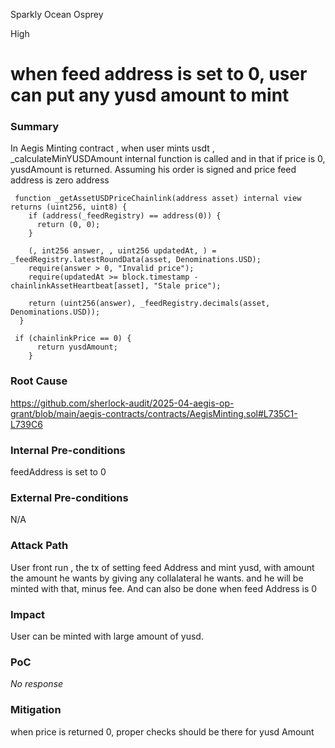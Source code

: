 Sparkly Ocean Osprey

High

# when feed address is set to 0, user can put any yusd amount to mint

### Summary

In Aegis Minting contract , when user mints usdt , _calculateMinYUSDAmount internal function is called and in that if price is 0, yusdAmount is returned. Assuming his order is signed and price feed address is zero address

```Solidity
 function _getAssetUSDPriceChainlink(address asset) internal view returns (uint256, uint8) {
    if (address(_feedRegistry) == address(0)) {
      return (0, 0);
    }

    (, int256 answer, , uint256 updatedAt, ) = _feedRegistry.latestRoundData(asset, Denominations.USD);
    require(answer > 0, "Invalid price");
    require(updatedAt >= block.timestamp - chainlinkAssetHeartbeat[asset], "Stale price");

    return (uint256(answer), _feedRegistry.decimals(asset, Denominations.USD));
  }
```


```Solidity
 if (chainlinkPrice == 0) {
      return yusdAmount;
    }

```

### Root Cause

https://github.com/sherlock-audit/2025-04-aegis-op-grant/blob/main/aegis-contracts/contracts/AegisMinting.sol#L735C1-L739C6

### Internal Pre-conditions

feedAddress is set to 0

### External Pre-conditions

N/A

### Attack Path

User front run , the tx of setting feed Address and mint yusd, with amount the amount he wants by giving any collalateral he wants.
and he will be minted with that, minus fee. And can also be done when feed Address is 0 

### Impact

User can be minted with large amount of yusd.

### PoC

_No response_

### Mitigation

when price is returned 0, proper checks should be there for yusd Amount